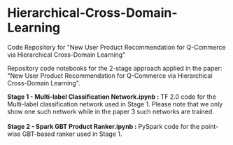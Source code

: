 # Hierarchical-Cross-Domain-Learning
Code Repository for "New User Product Recommendation for Q-Commerce via Hierarchical Cross-Domain Learning"

Repository code notebooks for the 2-stage approach applied in the paper: "New User Product Recommendation for Q-Commerce via Hierarchical Cross-Domain Learning".

<b>Stage 1 - Multi-label Classification Network.ipynb :</b> TF 2.0 code for the Multi-label classification network used in Stage 1. Please note that we only show one such network while in the paper 3 such networks are trained.
<br> <br>
<b>Stage 2 - Spark GBT Product Ranker.ipynb :</b> PySpark code for the point-wise GBT-based ranker used in Stage 1.

